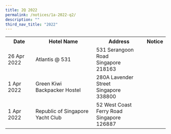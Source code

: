 ```yaml
---
title: 2Q 2022
permalink: /notices/1a-2022-q2/
description: ""
third_nav_title: "2022"
---
```

<table>
   <tr>
    <th>Date</th>
    <th>Hotel Name</th>
    <th>Address</th>
    <th>Notice</th>
  </tr>
	<tr>
		<td>26 Apr 2022</td>
		<td>Atlantis @ 531</td>
		<td>531 Serangoon Road<br>Singapore 218163</td>
		<td><a href="/files/Atlantis at 531.pdf"></a></td>
	</tr>
	<tr>
		<td>1 Apr 2022</td>
		<td>Green Kiwi Backpacker Hostel</td>
		<td>280A Lavender Street<br>Singapore 338800</td>
		<td><a href="/files/Green Kiwi Backpacker Hostel.pdf"></a></td>
	</tr>
	<tr>
		<td>1 Apr 2022</td>
		<td>Republic of Singapore Yacht Club</td>
		<td>52 West Coast Ferry Road<br>Singapore 126887</td>
		<td><a href="/files/Republic of Singapore Yacht Club.pdf"></a></td>
	</tr>